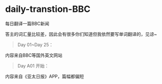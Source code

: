 # daily-transtion-BBC
每日翻译一篇BBC新闻

答主的词汇量比较差，因此会有很多你们知道但我依然要写单词翻译的，见谅~


> Day 01~Day 25：

内容来自BBC等国外英文网站

> Day A01 开始：

内容来自《亚太日报》APP，篇幅都偏短